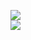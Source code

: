[![](https://img.shields.io/badge/Made%20With-Github%20Spray-lightgrey.svg?style=for-the-badge&logo=github)](https://github.com/Annihil/github-spray#21354)  
[![](https://i.imgur.com/2DrTn0Z.gif)](https://github.com/Annihil/github-spray)